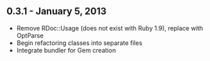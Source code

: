 ## 0.3.1 - January 5, 2013

- Remove RDoc::Usage (does not exist with Ruby 1.9), replace with OptParse
- Begin refactoring classes into separate files
- Integrate bundler for Gem creation
